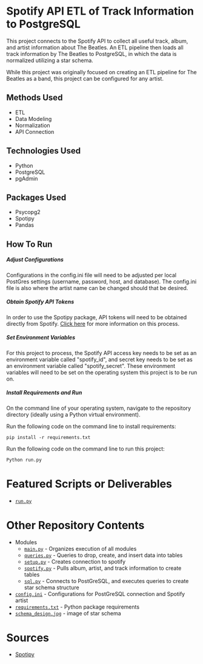 # Spotify API ETL of Track Information to PostgreSQL
This project connects to the Spotify API to collect all useful track, album, and artist information about The Beatles. An ETL pipeline then loads all track information by The Beatles to PostgreSQL, in which the data is normalized utilizing a star schema. 

While this project was originally focused on creating an ETL pipeline for The Beatles as a band, this project can be configured for any artist.

## Methods Used
* ETL
* Data Modeling
* Normalization
* API Connection

## Technologies Used
* Python
* PostgreSQL
* pgAdmin

## Packages Used
* Psycopg2
* Spotipy
* Pandas

## How To Run

##### *Adjust Configurations*
Configurations in the config.ini file will need to be adjusted per local PostGres settings (username, password, host, and database). The config.ini file is also where the artist name can be changed should that be desired.

##### *Obtain Spotify API Tokens*
In order to use the Spotipy package, API tokens will need to be obtained directly from Spotify. [Click here](https://developer.spotify.com/documentation/general/guides/authorization-guide/) for more information on this process.

##### *Set Environment Variables*
For this project to process, the Spotify API access key needs to be set as an environment variable called "spotify_id", and secret key needs to be set as an environment variable called "spotify_secret". These environment variables will need to be set on the operating system this project is to be run on.

##### *Install Requirements and Run*
On the command line of your operating system, navigate to the repository directory (ideally using a Python virtual environment).

Run the following code on the command line to install requirements:
```
pip install -r requirements.txt 
```

Run the following code on the command line to run this project:
```
Python run.py
```
# Featured Scripts or Deliverables
* [```run.py```](run.py)

# Other Repository Contents
* Modules
    * [```main.py```](modules/main.py) - Organizes execution of all modules
    * [```queries.py```](modules/queries.py) - Queries to drop, create, and insert data into tables
    * [```setup.py```](modules/setup.py) - Creates connection to spotify
    * [```spotify.py```](modules/spotify.py) - Pulls album, artist, and track information to create tables
    * [```sql.py```](modules/sql.py) - Connects to PostGreSQL, and executes queries to create star schema structure
* [```config.ini```](config.ini) - Configurations for PostGreSQL connection and Spotify artist
* [```requirements.txt```](requirements.txt) - Python package requirements
* [```schema_design.jpg```](https://github.com/ErikaJacobs/Beatles-Bops/blob/master/schema_design.jpg) - image of star schema

# Sources
* [Spotipy](https://spotipy.readthedocs.io/)
